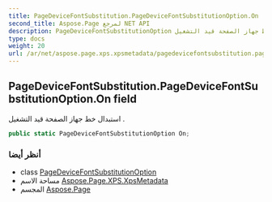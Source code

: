 ```yaml
---
title: PageDeviceFontSubstitution.PageDeviceFontSubstitutionOption.On
second_title: Aspose.Page لمرجع NET API
description: PageDeviceFontSubstitutionOption مجال. استبدال خط جهاز الصفحة قيد التشغيل .
type: docs
weight: 20
url: /ar/net/aspose.page.xps.xpsmetadata/pagedevicefontsubstitution.pagedevicefontsubstitutionoption/on/
---
```

## PageDeviceFontSubstitution.PageDeviceFontSubstitutionOption.On field

استبدال خط جهاز الصفحة قيد التشغيل .

```csharp
public static PageDeviceFontSubstitutionOption On;
```

### أنظر أيضا

* class [PageDeviceFontSubstitutionOption](../)
* مساحة الاسم [Aspose.Page.XPS.XpsMetadata](../../pagedevicefontsubstitution.pagedevicefontsubstitutionoption/)
* المجسم [Aspose.Page](../../../)


